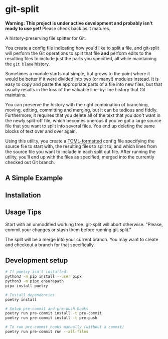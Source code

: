 # git-split

**Warning: This project is under active development and probably isn't ready to
use yet!** Please check back as it matures.

A history-preserving file splitter for Git.

You create a config file indicating how you'd like to split a file, and
git-split will perform the Git operations to split that file **and** perform
edits to the resulting files to include just the parts you specified, all while
maintaining the `git blame` history.

Sometimes a module starts out simple, but grows to the point where it would be
better if it were divided into two (or many!) modules instead. It is easy to
copy and paste the appropriate parts of a file into new files, but that usually
results in the loss of the valuable line-by-line history that Git maintains.

You can preserve the history with the right combination of branching, moving,
editing, committing and merging, but it can be tedious and fiddly. Furthermore,
it requires that you delete all of the text that you *don't* want in the newly
split-off file, which becomes onerous if you've got a large source file that
you want to split into several files. You end up deleting the same blocks of
text over and over again.

Using this utility, you create a
[TOML-formatted](https://github.com/toml-lang/toml) config file specifying the
source file to start with, the resulting files to split to, and which lines
from the source file you want to include in each split out file. After running
the utility, you'll end up with the files as specified, merged into the
currently checked out Git branch.

## A Simple Example


## Installation


## Usage Tips

Start with an unmodified working tree. git-split will abort otherwise. "Please,
commit your changes or stash them before running git-split." 

The split will be a merge into your current branch. You may want to create and
checkout a branch for that specifically.

## Development setup

```sh
# If poetry isn't installed
python3 -m pip install --user pipx
python3 -m pipx ensurepath
pipx install poetry

# Install dependencies
poetry install

# Setup pre-commit and pre-push hooks
poetry run pre-commit install -t pre-commit
poetry run pre-commit install -t pre-push

# To run pre-commit hooks manually (without a commit)
poetry run pre-commit run --all-files
```
